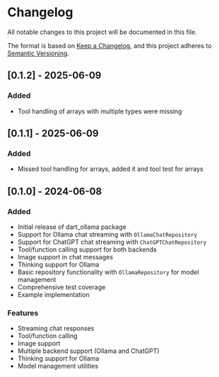 # Changelog

All notable changes to this project will be documented in this file.

The format is based on [Keep a Changelog](https://keepachangelog.com/en/1.0.0/),
and this project adheres to [Semantic Versioning](https://semver.org/spec/v2.0.0.html).

## [0.1.2] - 2025-06-09

### Added
- Tool handling of arrays with multiple types were missing

## [0.1.1] - 2025-06-09

### Added
- Missed tool handling for arrays, added it and tool test for arrays


## [0.1.0] - 2024-06-08

### Added
- Initial release of dart_ollama package
- Support for Ollama chat streaming with `OllamaChatRepository`
- Support for ChatGPT chat streaming with `ChatGPTChatRepository`
- Tool/function calling support for both backends
- Image support in chat messages
- Thinking support for Ollama
- Basic repository functionality with `OllamaRepository` for model management
- Comprehensive test coverage
- Example implementation

### Features
- Streaming chat responses
- Tool/function calling
- Image support
- Multiple backend support (Ollama and ChatGPT)
- Thinking support for Ollama
- Model management utilities
